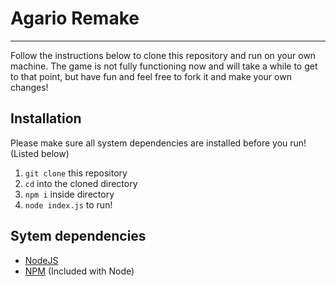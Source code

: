 # Agario Remake
------

Follow the instructions below to clone this repository and run on your own machine.  The game is not fully functioning now and will take a while to get to that point, but have fun and feel free to fork it and make your own changes!

## Installation

Please make sure all system dependencies are installed before you run! (Listed below)

1. `git clone` this repository
2. `cd` into the cloned directory
3. `npm i` inside directory
4. `node index.js` to run!

## Sytem dependencies

* [NodeJS](https://nodejs.org/en/)
* [NPM](https://nodejs.org/en/) (Included with Node)
